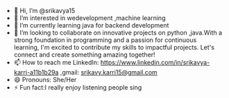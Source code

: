 - 👋 Hi, I’m @srikavya15
- 👀 I’m interested in wedevelopment ,machine learning
- 🌱 I’m currently learning java for backend development
- 💞️ I’m looking to collaborate on innovative projects on python ,java.With a strong foundation in programming and a passion for continuous learning, I'm excited to contribute my skills to impactful projects. Let's connect and create something amazing together! 
- 📫 How to reach me LinkedIn: https://www.linkedin.com/in/srikavya-karri-a11b1b29a ,gmail: srikavy.karri15@gmail.com
- 😄 Pronouns: She/Her
- ⚡ Fun fact:I really enjoy listening people sing 

<!---
srikavya15/srikavya15 is a ✨ special ✨ repository because its `README.md` (this file) appears on your GitHub profile.
You can click the Preview link to take a look at your changes.
--->
